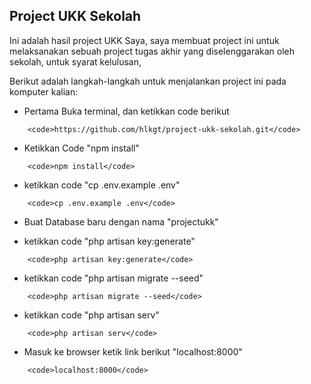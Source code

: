 ## Project UKK Sekolah

Ini adalah hasil project UKK Saya, saya membuat project ini untuk melaksanakan sebuah project tugas akhir yang diselenggarakan oleh sekolah, untuk syarat kelulusan,

Berikut adalah langkah-langkah untuk menjalankan project ini pada komputer kalian:

-   Pertama Buka terminal, dan ketikkan code berikut

```
    <code>https://github.com/hlkgt/project-ukk-sekolah.git</code>
```

-   Ketikkan Code "npm install"

```
    <code>npm install</code>
```

-   ketikkan code "cp .env.example .env"

```
    <code>cp .env.example .env</code>
```

-   Buat Database baru dengan nama "projectukk"

-   ketikkan code "php artisan key:generate"

```
    <code>php artisan key:generate</code>
```

-   ketikkan code "php artisan migrate --seed"

```
    <code>php artisan migrate --seed</code>
```

-   ketikkan code "php artisan serv"

```
    <code>php artisan serv</code>
```

-   Masuk ke browser ketik link berikut "localhost:8000"

```
    <code>localhost:8000</code>
```
